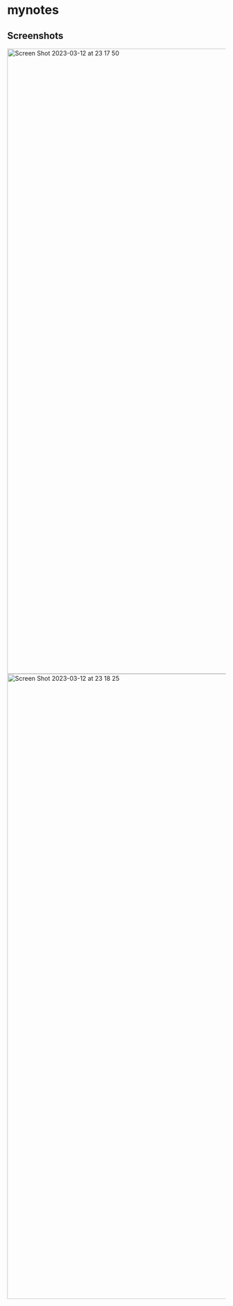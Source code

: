 # mynotes

## Screenshots
<img width="1440" alt="Screen Shot 2023-03-12 at 23 17 50" src="https://user-images.githubusercontent.com/40741967/224550613-462e2201-c06e-46c1-afaf-35177a25c19b.png">
<img width="1440" alt="Screen Shot 2023-03-12 at 23 18 25" src="https://user-images.githubusercontent.com/40741967/224550620-7b952683-c7b8-4e4f-937b-029d4e1e382f.png">

